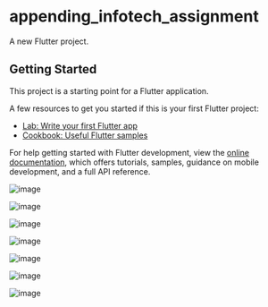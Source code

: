 # appending_infotech_assignment

A new Flutter project.

## Getting Started

This project is a starting point for a Flutter application.

A few resources to get you started if this is your first Flutter project:

- [Lab: Write your first Flutter app](https://docs.flutter.dev/get-started/codelab)
- [Cookbook: Useful Flutter samples](https://docs.flutter.dev/cookbook)

For help getting started with Flutter development, view the
[online documentation](https://docs.flutter.dev/), which offers tutorials,
samples, guidance on mobile development, and a full API reference.


![image](https://github.com/avinashmaurya19/Appening_infotech_assignment/assets/78351524/a0b503ed-5d66-4a11-afa6-34ffd7117210)

![image](https://github.com/avinashmaurya19/Appening_infotech_assignment/assets/78351524/a88569c3-c6a3-471b-8549-4c29493dd629)

![image](https://github.com/avinashmaurya19/Appening_infotech_assignment/assets/78351524/ee471897-df5c-413a-8c5e-a3a97390f9fa)

![image](https://github.com/avinashmaurya19/Appening_infotech_assignment/assets/78351524/fd74d3f8-dbc2-4206-ad86-407fdcb268ed)

![image](https://github.com/avinashmaurya19/Appening_infotech_assignment/assets/78351524/0a75ae38-4aa3-46cd-9f24-99e745d58886)

![image](https://github.com/avinashmaurya19/Appening_infotech_assignment/assets/78351524/51be7b88-f783-4eca-9272-0c067fa55df2)

![image](https://github.com/avinashmaurya19/Appening_infotech_assignment/assets/78351524/c1982009-e6f4-4a32-84cf-567a54e6b3a8)


